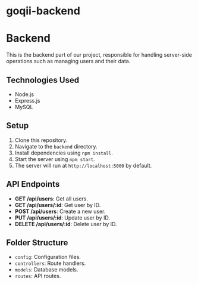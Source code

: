 # goqii-backend
 
# Backend

This is the backend part of our project, responsible for handling server-side operations such as managing users and their data.

## Technologies Used

- Node.js
- Express.js
- MySQL


## Setup

1. Clone this repository.
2. Navigate to the `backend` directory.
3. Install dependencies using `npm install`.
4. Start the server using `npm start`.
5. The server will run at `http://localhost:5000` by default.

## API Endpoints

- **GET /api/users**: Get all users.
- **GET /api/users/:id**: Get user by ID.
- **POST /api/users**: Create a new user.
- **PUT /api/users/:id**: Update user by ID.
- **DELETE /api/users/:id**: Delete user by ID.

## Folder Structure

- `config`: Configuration files.
- `controllers`: Route handlers.
- `models`: Database models.
- `routes`: API routes.


